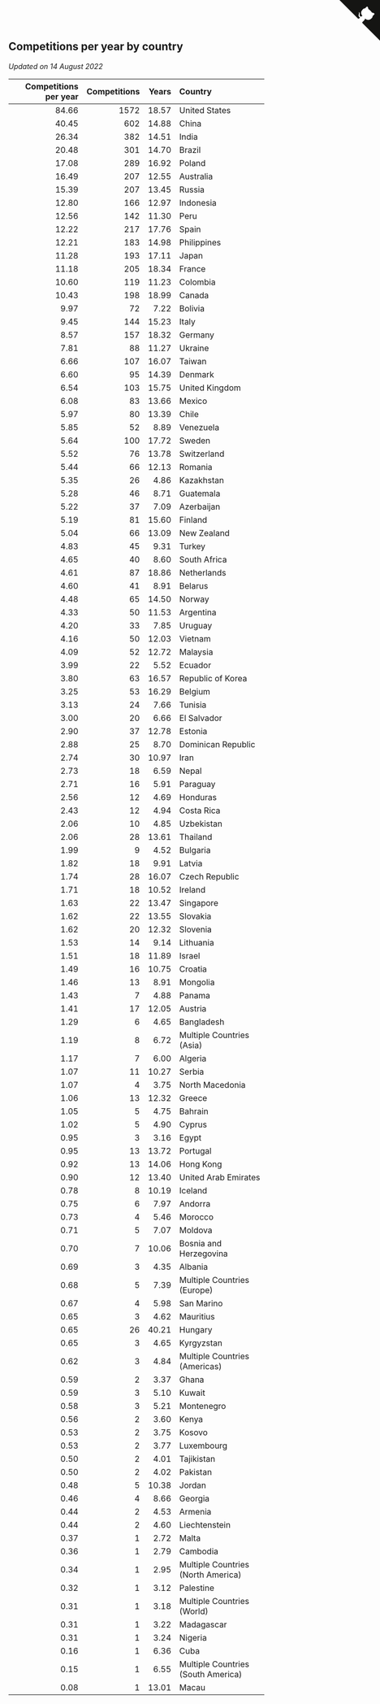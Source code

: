 ## Competitions per year by country

*Updated on 14 August 2022*

| Competitions per year | Competitions | Years | Country |
| ---: | ---: | ---: | :--- |
| 84.66 | 1572 | 18.57 | United States |
| 40.45 | 602 | 14.88 | China |
| 26.34 | 382 | 14.51 | India |
| 20.48 | 301 | 14.70 | Brazil |
| 17.08 | 289 | 16.92 | Poland |
| 16.49 | 207 | 12.55 | Australia |
| 15.39 | 207 | 13.45 | Russia |
| 12.80 | 166 | 12.97 | Indonesia |
| 12.56 | 142 | 11.30 | Peru |
| 12.22 | 217 | 17.76 | Spain |
| 12.21 | 183 | 14.98 | Philippines |
| 11.28 | 193 | 17.11 | Japan |
| 11.18 | 205 | 18.34 | France |
| 10.60 | 119 | 11.23 | Colombia |
| 10.43 | 198 | 18.99 | Canada |
| 9.97 | 72 | 7.22 | Bolivia |
| 9.45 | 144 | 15.23 | Italy |
| 8.57 | 157 | 18.32 | Germany |
| 7.81 | 88 | 11.27 | Ukraine |
| 6.66 | 107 | 16.07 | Taiwan |
| 6.60 | 95 | 14.39 | Denmark |
| 6.54 | 103 | 15.75 | United Kingdom |
| 6.08 | 83 | 13.66 | Mexico |
| 5.97 | 80 | 13.39 | Chile |
| 5.85 | 52 | 8.89 | Venezuela |
| 5.64 | 100 | 17.72 | Sweden |
| 5.52 | 76 | 13.78 | Switzerland |
| 5.44 | 66 | 12.13 | Romania |
| 5.35 | 26 | 4.86 | Kazakhstan |
| 5.28 | 46 | 8.71 | Guatemala |
| 5.22 | 37 | 7.09 | Azerbaijan |
| 5.19 | 81 | 15.60 | Finland |
| 5.04 | 66 | 13.09 | New Zealand |
| 4.83 | 45 | 9.31 | Turkey |
| 4.65 | 40 | 8.60 | South Africa |
| 4.61 | 87 | 18.86 | Netherlands |
| 4.60 | 41 | 8.91 | Belarus |
| 4.48 | 65 | 14.50 | Norway |
| 4.33 | 50 | 11.53 | Argentina |
| 4.20 | 33 | 7.85 | Uruguay |
| 4.16 | 50 | 12.03 | Vietnam |
| 4.09 | 52 | 12.72 | Malaysia |
| 3.99 | 22 | 5.52 | Ecuador |
| 3.80 | 63 | 16.57 | Republic of Korea |
| 3.25 | 53 | 16.29 | Belgium |
| 3.13 | 24 | 7.66 | Tunisia |
| 3.00 | 20 | 6.66 | El Salvador |
| 2.90 | 37 | 12.78 | Estonia |
| 2.88 | 25 | 8.70 | Dominican Republic |
| 2.74 | 30 | 10.97 | Iran |
| 2.73 | 18 | 6.59 | Nepal |
| 2.71 | 16 | 5.91 | Paraguay |
| 2.56 | 12 | 4.69 | Honduras |
| 2.43 | 12 | 4.94 | Costa Rica |
| 2.06 | 10 | 4.85 | Uzbekistan |
| 2.06 | 28 | 13.61 | Thailand |
| 1.99 | 9 | 4.52 | Bulgaria |
| 1.82 | 18 | 9.91 | Latvia |
| 1.74 | 28 | 16.07 | Czech Republic |
| 1.71 | 18 | 10.52 | Ireland |
| 1.63 | 22 | 13.47 | Singapore |
| 1.62 | 22 | 13.55 | Slovakia |
| 1.62 | 20 | 12.32 | Slovenia |
| 1.53 | 14 | 9.14 | Lithuania |
| 1.51 | 18 | 11.89 | Israel |
| 1.49 | 16 | 10.75 | Croatia |
| 1.46 | 13 | 8.91 | Mongolia |
| 1.43 | 7 | 4.88 | Panama |
| 1.41 | 17 | 12.05 | Austria |
| 1.29 | 6 | 4.65 | Bangladesh |
| 1.19 | 8 | 6.72 | Multiple Countries (Asia) |
| 1.17 | 7 | 6.00 | Algeria |
| 1.07 | 11 | 10.27 | Serbia |
| 1.07 | 4 | 3.75 | North Macedonia |
| 1.06 | 13 | 12.32 | Greece |
| 1.05 | 5 | 4.75 | Bahrain |
| 1.02 | 5 | 4.90 | Cyprus |
| 0.95 | 3 | 3.16 | Egypt |
| 0.95 | 13 | 13.72 | Portugal |
| 0.92 | 13 | 14.06 | Hong Kong |
| 0.90 | 12 | 13.40 | United Arab Emirates |
| 0.78 | 8 | 10.19 | Iceland |
| 0.75 | 6 | 7.97 | Andorra |
| 0.73 | 4 | 5.46 | Morocco |
| 0.71 | 5 | 7.07 | Moldova |
| 0.70 | 7 | 10.06 | Bosnia and Herzegovina |
| 0.69 | 3 | 4.35 | Albania |
| 0.68 | 5 | 7.39 | Multiple Countries (Europe) |
| 0.67 | 4 | 5.98 | San Marino |
| 0.65 | 3 | 4.62 | Mauritius |
| 0.65 | 26 | 40.21 | Hungary |
| 0.65 | 3 | 4.65 | Kyrgyzstan |
| 0.62 | 3 | 4.84 | Multiple Countries (Americas) |
| 0.59 | 2 | 3.37 | Ghana |
| 0.59 | 3 | 5.10 | Kuwait |
| 0.58 | 3 | 5.21 | Montenegro |
| 0.56 | 2 | 3.60 | Kenya |
| 0.53 | 2 | 3.75 | Kosovo |
| 0.53 | 2 | 3.77 | Luxembourg |
| 0.50 | 2 | 4.01 | Tajikistan |
| 0.50 | 2 | 4.02 | Pakistan |
| 0.48 | 5 | 10.38 | Jordan |
| 0.46 | 4 | 8.66 | Georgia |
| 0.44 | 2 | 4.53 | Armenia |
| 0.44 | 2 | 4.60 | Liechtenstein |
| 0.37 | 1 | 2.72 | Malta |
| 0.36 | 1 | 2.79 | Cambodia |
| 0.34 | 1 | 2.95 | Multiple Countries (North America) |
| 0.32 | 1 | 3.12 | Palestine |
| 0.31 | 1 | 3.18 | Multiple Countries (World) |
| 0.31 | 1 | 3.22 | Madagascar |
| 0.31 | 1 | 3.24 | Nigeria |
| 0.16 | 1 | 6.36 | Cuba |
| 0.15 | 1 | 6.55 | Multiple Countries (South America) |
| 0.08 | 1 | 13.01 | Macau |


<a href="https://github.com/jonatanklosko/wca_statistics" class="github-corner" aria-label="View source on Github"><svg width="80" height="80" viewBox="0 0 250 250" style="fill:#151513; color:#fff; position: absolute; top: 0; border: 0; right: 0;" aria-hidden="true"><path d="M0,0 L115,115 L130,115 L142,142 L250,250 L250,0 Z"></path><path d="M128.3,109.0 C113.8,99.7 119.0,89.6 119.0,89.6 C122.0,82.7 120.5,78.6 120.5,78.6 C119.2,72.0 123.4,76.3 123.4,76.3 C127.3,80.9 125.5,87.3 125.5,87.3 C122.9,97.6 130.6,101.9 134.4,103.2" fill="currentColor" style="transform-origin: 130px 106px;" class="octo-arm"></path><path d="M115.0,115.0 C114.9,115.1 118.7,116.5 119.8,115.4 L133.7,101.6 C136.9,99.2 139.9,98.4 142.2,98.6 C133.8,88.0 127.5,74.4 143.8,58.0 C148.5,53.4 154.0,51.2 159.7,51.0 C160.3,49.4 163.2,43.6 171.4,40.1 C171.4,40.1 176.1,42.5 178.8,56.2 C183.1,58.6 187.2,61.8 190.9,65.4 C194.5,69.0 197.7,73.2 200.1,77.6 C213.8,80.2 216.3,84.9 216.3,84.9 C212.7,93.1 206.9,96.0 205.4,96.6 C205.1,102.4 203.0,107.8 198.3,112.5 C181.9,128.9 168.3,122.5 157.7,114.1 C157.9,116.9 156.7,120.9 152.7,124.9 L141.0,136.5 C139.8,137.7 141.6,141.9 141.8,141.8 Z" fill="currentColor" class="octo-body"></path></svg></a><style>.github-corner:hover .octo-arm{animation:octocat-wave 560ms ease-in-out}@keyframes octocat-wave{0%,100%{transform:rotate(0)}20%,60%{transform:rotate(-25deg)}40%,80%{transform:rotate(10deg)}}@media (max-width:500px){.github-corner:hover .octo-arm{animation:none}.github-corner .octo-arm{animation:octocat-wave 560ms ease-in-out}}</style>
